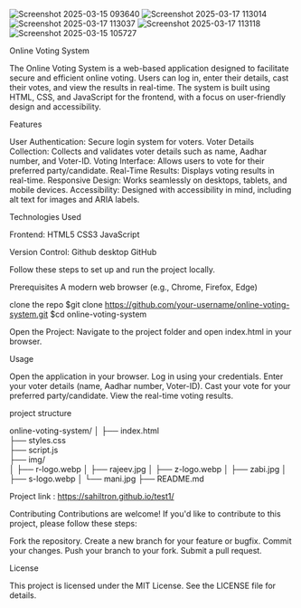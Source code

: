 ![Screenshot 2025-03-15 093640](https://github.com/user-attachments/assets/5029df5d-303f-4f0f-9fc0-c1d9f812cb4f)
![Screenshot 2025-03-17 113014](https://github.com/user-attachments/assets/4fbed9fa-4182-4698-acd2-d8a8e958b3fd)
![Screenshot 2025-03-17 113037](https://github.com/user-attachments/assets/73ab694c-5dad-46f8-b0b1-677026271e3e)
![Screenshot 2025-03-17 113118](https://github.com/user-attachments/assets/1046b29e-628c-48ef-9ee7-55b4491bc86b)
![Screenshot 2025-03-15 105727](https://github.com/user-attachments/assets/119c83aa-92b3-4bd4-a5af-e336f629ff07)

Online Voting System

The Online Voting System is a web-based application designed to facilitate secure and efficient online voting. Users can log in, enter their details, cast their votes, and view the results in real-time. The system is built using HTML, CSS, and JavaScript for the frontend, with a focus on user-friendly design and accessibility.

Features

User Authentication: Secure login system for voters.
Voter Details Collection: Collects and validates voter details such as name, Aadhar number, and Voter-ID.
Voting Interface: Allows users to vote for their preferred party/candidate.
Real-Time Results: Displays voting results in real-time.
Responsive Design: Works seamlessly on desktops, tablets, and mobile devices.
Accessibility: Designed with accessibility in mind, including alt text for images and ARIA labels.

Technologies Used

Frontend:
HTML5
CSS3
JavaScript

Version Control:
Github desktop
GitHub

Follow these steps to set up and run the project locally.

Prerequisites
A modern web browser (e.g., Chrome, Firefox, Edge)

clone the repo
$git clone https://github.com/your-username/online-voting-system.git
$cd online-voting-system

Open the Project:
Navigate to the project folder and open index.html in your browser.

Usage

Open the application in your browser.
Log in using your credentials.
Enter your voter details (name, Aadhar number, Voter-ID).
Cast your vote for your preferred party/candidate.
View the real-time voting results.

project structure

online-voting-system/
│
├── index.html              
├── styles.css              
├── script.js               
├── img/                    
│   ├── r-logo.webp
│   ├── rajeev.jpg
│   ├── z-logo.webp
│   ├── zabi.jpg
│   ├── s-logo.webp
│   └── mani.jpg
├── README.md 

Project link : https://sahiltron.github.io/test1/ 


Contributing
Contributions are welcome! If you'd like to contribute to this project, please follow these steps:

Fork the repository.
Create a new branch for your feature or bugfix.
Commit your changes.
Push your branch to your fork.
Submit a pull request.

License

This project is licensed under the MIT License. See the LICENSE file for details.
